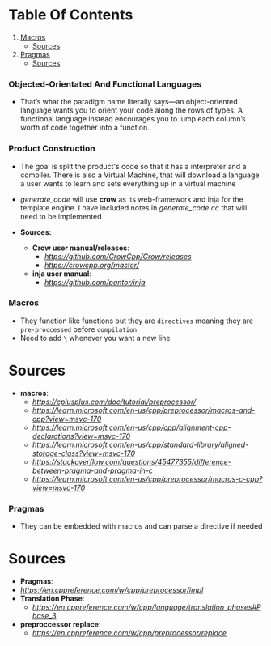 # Table Of Contents

1. [Macros](#macros)
    - [Sources](#sources)
2. [Pragmas](#pragmas)
    - [Sources](#sources)

### Objected-Orientated And Functional Languages
* That’s what the paradigm name literally says—an object-oriented language wants you to orient your code along the rows of types. A functional language instead encourages you to lump each column’s worth of code together into a function.
### Product Construction
* The goal is split the product's code so that it has a interpreter and a compiler. There is also a Virtual Machine, that will download a language a user wants to learn and sets everything up in a virtual machine

* *generate_code* will use **crow** as its web-framework and inja for the template engine. I have included notes in *generate_code.cc* that will need to be implemented 
* **Sources:**
    * **Crow user manual/releases**:
        - *https://github.com/CrowCpp/Crow/releases*
        - *https://crowcpp.org/master/*
    * **inja user manual**:
        - *https://github.com/pantor/inja*
### Macros
* They function like functions but they are `directives` meaning they are `pre-proccessed` before `compilation`
* Need to add `\` whenever you want a new line 
# Sources
* **macros**:
    * *https://cplusplus.com/doc/tutorial/preprocessor/*
    * *https://learn.microsoft.com/en-us/cpp/preprocessor/macros-and-cpp?view=msvc-170*
    * *https://learn.microsoft.com/en-us/cpp/cpp/alignment-cpp-declarations?view=msvc-170*
    * *https://learn.microsoft.com/en-us/cpp/standard-library/aligned-storage-class?view=msvc-170*
    * *https://stackoverflow.com/questions/45477355/difference-between-pragma-and-pragma-in-c*
    * *https://learn.microsoft.com/en-us/cpp/preprocessor/macros-c-cpp?view=msvc-170*
### Pragmas
* They can be embedded with macros and can parse a directive if needed

# Sources
* **Pragmas**:
* *https://en.cppreference.com/w/cpp/preprocessor/impl*
* **Translation Phase**:
    * *https://en.cppreference.com/w/cpp/language/translation_phases#Phase_3*
* **preproccessor replace**:
    * *https://en.cppreference.com/w/cpp/preprocessor/replace*
